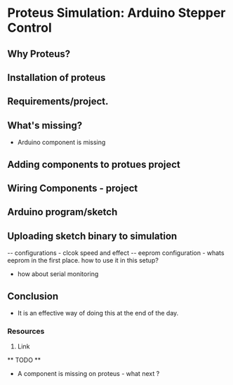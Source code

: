 # Proteus Simulation: Arduino Stepper Control

## Why Proteus?


## Installation of proteus


## Requirements/project. 


## What's missing? 
 - Arduino component is missing 


## Adding components to protues project

## Wiring Components - project 

## Arduino program/sketch


## Uploading sketch binary to simulation

-- configurations - clcok speed and effect 
-- eeprom configuration - whats eeprom in the first place. how to use it in this setup?  

- how about serial monitoring


## Conclusion

- It is an effective way of doing this at the end of the day.


### Resources 

1. Link


** TODO **
- A component is missing on proteus - what next ?  